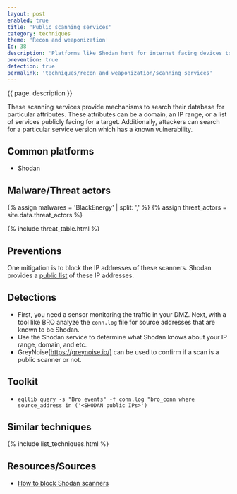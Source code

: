 ```yaml
---
layout: post
enabled: true
title: 'Public scanning services'
category: techniques
theme: 'Recon and weaponization'
Id: 38
description: 'Platforms like Shodan hunt for internet facing devices to perform scanning and enumeration.'
prevention: true
detection: true
permalink: 'techniques/recon_and_weaponization/scanning_services'
---
```

{{ page. description }}

These scanning services provide mechanisms to search their database for particular attributes. These attributes can be a domain, an IP range, or a list of services publicly facing for a target. Additionally, attackers can search for a particular service version which has a known vulnerability.

## Common platforms

* Shodan

## Malware/Threat actors

<!-- Threat actors table -->
{% assign malwares = 'BlackEnergy' | split: ',' %}
{% assign threat_actors = site.data.threat_actors %}

{% include threat_table.html %}

## Preventions

One mitigation is to block the IP addresses of these scanners. Shodan provides a [public list](https://wiki.ipfire.org/configuration/firewall/blockshodan) of these IP addresses.

## Detections

* First, you need a sensor monitoring the traffic in your DMZ. Next, with a tool like BRO analyze the `conn.log` file for source addresses that are known to be Shodan.
* Use the Shodan service to determine what Shodan knows about your IP range, domain, and etc.
* GreyNoise[https://greynoise.io/] can be used to confirm if a scan is a public scanner or not.

## Toolkit

* `eqllib query -s "Bro events" -f conn.log "bro_conn where source_address in ('<SHODAN public IPs>')`

## Similar techniques

{% include list_techniques.html %}


## Resources/Sources

* [How to block Shodan scanners](https://wiki.ipfire.org/configuration/firewall/blockshodan)
